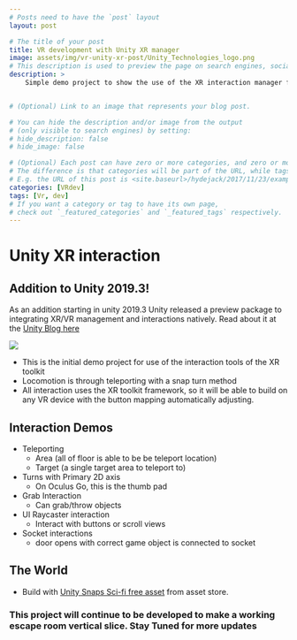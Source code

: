 ```yaml
---
# Posts need to have the `post` layout
layout: post

# The title of your post
title: VR development with Unity XR manager
image: assets/img/vr-unity-xr-post/Unity_Technologies_logo.png
# This description is used to preview the page on search engines, social media, etc.
description: >
    Simple demo project to show the use of the XR interaction manager for Unity with the Oculus Go


# (Optional) Link to an image that represents your blog post.

# You can hide the description and/or image from the output
# (only visible to search engines) by setting:
# hide_description: false
# hide_image: false

# (Optional) Each post can have zero or more categories, and zero or more tags.
# The difference is that categories will be part of the URL, while tags will not.
# E.g. the URL of this post is <site.baseurl>/hydejack/2017/11/23/example-content/
categories: [VRdev]
tags: [Vr, dev]
# If you want a category or tag to have its own page,
# check out `_featured_categories` and `_featured_tags` respectively.
---
```


# Unity XR interaction

## Addition to Unity 2019.3!

As an addition starting in unity 2019.3 Unity released a preview package to integrating XR/VR management and interactions natively. Read about it at the [Unity Blog here](https://blogs.unity3d.com/2019/12/17/xr-interaction-toolkit-preview-package-is-here/)

[![](http://img.youtube.com/vi/BZ8uPCwh034/0.jpg)](http://www.youtube.com/watch?v=BZ8uPCwh034 "XR Interaction")

- This is the initial demo project for use of the interaction tools of the XR toolkit
- Locomotion is through teleporting with a snap turn method
- All interaction uses the XR toolkit framework, so it will be able to build on any VR device with the button mapping automatically adjusting.

## Interaction Demos

- Teleporting
    - Area (all of floor is able to be be teleport location)
    - Target (a single target area to teleport to)
- Turns with Primary 2D axis
    - On Oculus Go, this is the thumb pad
- Grab Interaction
    - Can grab/throw objects
- UI Raycaster interaction
    - Interact with buttons or scroll views
- Socket interactions
    - door opens with correct game object is connected to socket


## The World

- Build with [ Unity Snaps Sci-fi free asset](https://assetstore.unity.com/packages/3d/environments/sci-fi/snaps-prototype-sci-fi-industrial-136759) from asset store.

### This project will continue to be developed to make a working escape room vertical slice. Stay Tuned for more updates